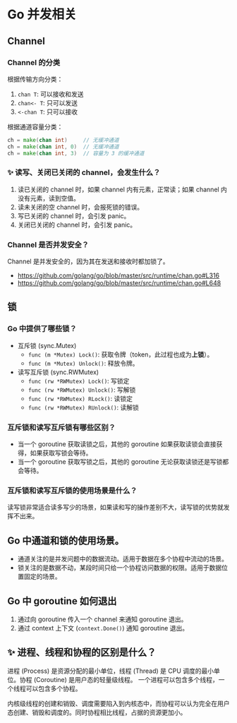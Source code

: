 # Go 并发相关

## Channel

### Channel 的分类

根据传输方向分类：

1. `chan T`: 可以接收和发送
2. `chan<- T`: 只可以发送
3. `<-chan T`: 只可以接收

根据通道容量分类：

```go
ch = make(chan int)     // 无缓冲通道
ch = make(chan int, 0)  // 无缓冲通道
ch = make(chan int, 3)  // 容量为 3 的缓冲通道
```

### ✨ 读写、关闭已关闭的 channel，会发生什么？

1. 读已关闭的 channel 时，如果 channel 内有元素，正常读；如果 channel 内没有元素，读到空值。
2. 读未关闭的空 channel 时，会报死锁的错误。
3. 写已关闭的 channel 时，会引发 panic。
4. 关闭已关闭的 channel 时，会引发 panic。

### Channel 是否并发安全？

Channel 是并发安全的，因为其在发送和接收时都加锁了。

- https://github.com/golang/go/blob/master/src/runtime/chan.go#L316
- https://github.com/golang/go/blob/master/src/runtime/chan.go#L648

## 锁

### Go 中提供了哪些锁？

- 互斥锁 (sync.Mutex)
  - `func (m *Mutex) Lock()`: 获取令牌（token，此过程也成为**上锁**）。
  - `func (m *Mutex) Unlock()`: 释放令牌。
- 读写互斥锁 (sync.RWMutex)
  - `func (rw *RWMutex) Lock()`: 写锁定
  - `func (rw *RWMutex) Unlock()`: 写解锁
  - `func (rw *RWMutex) RLock()`: 读锁定
  - `func (rw *RWMutex) RUnlock()`: 读解锁

### 互斥锁和读写互斥锁有哪些区别？

- 当一个 goroutine 获取读锁之后，其他的 goroutine 如果获取读锁会直接获得，如果获取写锁会等待。
- 当一个 goroutine 获取写锁之后，其他的 goroutine 无论获取读锁还是写锁都会等待。

### 互斥锁和读写互斥锁的使用场景是什么？

读写锁非常适合读多写少的场景，如果读和写的操作差别不大，读写锁的优势就发挥不出来。

## Go 中通道和锁的使用场景。

- 通道关注的是并发问题中的数据流动。适用于数据在多个协程中流动的场景。
- 锁关注的是数据不动，某段时间只给一个协程访问数据的权限。适用于数据位置固定的场景。

## Go 中 goroutine 如何退出

1. 通过向 goroutine 传入一个 channel 来通知 goroutine 退出。
2. 通过 context 上下文 (`context.Done()`) 通知 goroutine 退出。

## ✨ 进程、线程和协程的区别是什么？

进程 (Process) 是资源分配的最小单位，线程 (Thread) 是 CPU 调度的最小单位。协程 (Coroutine) 是用户态的轻量级线程。
一个进程可以包含多个线程，一个线程可以包含多个协程。

内核级线程的创建和销毁、调度需要陷入到内核态中，而协程可以认为完全在用户态创建、销毁和调度的。同时协程相比线程，占据的资源更加小。
